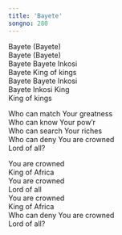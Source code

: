 ```yaml
---  
title: 'Bayete'  
songno: 280  
---  
```

  
Bayete (Bayete)  
Bayete (Bayete)  
Bayete Bayete Inkosi  
Bayete King of kings  
Bayete Bayete Inkosi  
Bayete Inkosi King  
King of kings  
  
Who can match Your greatness  
Who can know Your pow’r  
Who can search Your riches  
Who can deny You are crowned  
Lord of all?  
  
You are crowned  
King of Africa  
You are crowned  
Lord of all  
You are crowned  
King of Africa  
Who can deny You are crowned  
Lord of all?  
